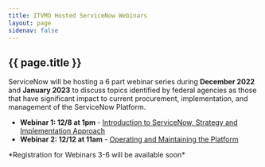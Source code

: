 ```yaml
---
title: ITVMO Hosted ServiceNow Webinars
layout: page
sidenav: false
---
```


<section class="grid-container border-bottom border-gray-30 padding-left-0 padding-right-1">
<h1 class="margin-top-0">{{ page.title }}</h1>
<div class="margin-bottom-2">ServiceNow will be hosting a 6 part webinar series during <b>December 2022</b> and <b>January 2023</b> to discuss topics identified by federal agencies as those that have significant impact to current procurement, implementation, and management of the ServiceNow Platform.</div>

<div class="margin-bottom-2">
                    <ul>
                      <li><b>Webinar 1: 12/8 at 1pm </b> - <a href="https://gsa.zoomgov.com/meeting/register/vJIsfumsrj4sHCj8duFTDHUvh6wUuQ7BrcQ?utm_medium=email&utm_source=govDelivery">Introduction to ServiceNow, Strategy and Implementation Approach</a>
                      </li> 
                      <li><b>Webinar 2: 12/12 at 11am</b> - <a href="https://gsa.zoomgov.com/meeting/register/vJItfuCrrjwoEp-Mxz3QnfTRfY7gxeunrH8?utm_medium=email&utm_source=govDelivery">Operating and Maintaining the Platform</a> 
                      </li>
                    </ul>
                    <p>*Registration for Webinars 3-6 will be available soon*</p>
</div>

</section>

